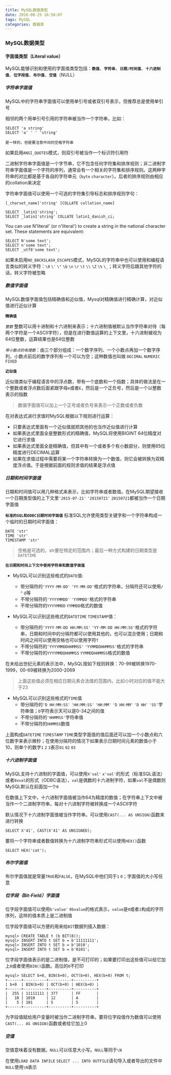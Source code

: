 ```yaml
---
title: MySQL数据类型
date: 2016-08-25 16:58:07
tags: MySQL
categories: 数据库
---
```

### MySQL数据类型

#### 字面值类型（Literal value）

MySQL能够识别和使用的字面值类型包括：**`数值`**、**`字符串`**、**`日期/时间值`**、**`十六进制值`**、**`位字段值`**、**`布尔值`**、**`空值`**（NULL）
<!-- more -->
##### 字符串字面值

MySQL中的字符串字面值可以使用单引号或者双引号表示，但推荐总是使用单引号

相邻的两个用单引号引用的字符串被当作一个字符串，比如：

    SELECT 'a string'
    SELECT 'a' ' ' 'string'
    
    是一样的，但是要注意中间的空格字符串

如果启用`ANSI_QUOTES`模式，则双引号被当作一个标识符引用符

二进制字符串字面值是一个字节串，它不包含任何字符集和排序规则；非二进制字符串字面值是一个字符的序列，通常会有一个相关的字符集和排序规则。这两种字符串的对比都是基于各自的字符单元（`byte` `character`）。后者的排序规则由相应的collation来决定

字符串字面值可以使用一个可选的字符集引导标志和排序规则字句：

    [_charset_name]'string' [COLLATE collation_name]
    
    SELECT _latin1'string';
    SELECT _latin1'string' COLLATE latin1_danish_ci;

You can use N'literal' (or n'literal') to create a string in the national character set. These statements are equivalent:

    SELECT N'some text';
    SELECT n'some text';
    SELECT _utf8'some text';

如果未启用`NO_BACKSLASH_ESCAPES`模式，MySQL的字符串中也可以使用和编程语言类似的转义字符：`\0` `\'` `\"` `\b` `\n` `\r` `\t` `\\` `\Z` `\%` `\_`；转义字符后跟其他字符的话，转义字符被忽略

##### 数值字面值

MySQL数值字面值包括精确值和近似值，Mysql对精确值进行精确计算，对近似值进行近似计算

**`精确值`**

*`整数`* 整数可以用十进制和十六进制来表示；十六进制值被默认当作字符串对待（每两个字符是一个ASCII字符），但是在进行数值运算的上下文里，十六进制被视为64位整数，运算结果也是64位整数  

*`带小数点的有理数`*：由三个部分组成：一个数字序列、一个小数点再加一个数字序列，小数点前后的数字序列有一个可以为空；这种数值也叫做 `DECIMAL` `NUMERIC` `FIXED`

**`近似值`**

近似值类似于编程语言中的浮点数，带有一个底数和一个指数；具体的做法是在一个整数或者浮点数后面紧跟字母`e`或者`E`，然后是一个正负号，然后是一个以整数表示的指数

> 数值字面值可以加上一个正号或者负号来表示一个正数或者负数

在对表达式进行求值时MySQL根据以下规则进行运算：

*   只要表达式里面有一个近似值就把其他的也当作近似值进行计算
*   如果表达式里面全是整数形式的精确值，MySQL将使用BIGINT 64位精度对它进行求值
*   如果表达式里面全是精确值，但其中有一个或者多个有小数部分，则使用65位精度进行DECIMAL运算
*   如果在求值过程中需要将某一个字符串转换为一个数值，则它会被转换为双精度浮点值。于是根据前面的规则求值的结果是浮点值

##### 日期和时间字面值

日期和时间值可以用几种格式来表示，比如字符串或者数值。在MySQL期望接收一个日期类型值的上下文里`'2015-07-21'` `'20150721'` `20150721`都被当作一个日期字面值

**`标准的SQL和ODBC日期时间字面值`**  标准SQL允许使用类型关键字和一个字符串构成一个临时的日期时间字面值：
    
    DATE 'str'
    TIME 'str'
    TIMESTAMP 'str'
    
> 空格是可选的，str要在特定的范围内；最后一种方式构建的日期类型是`DATETIME`

**`在日期和时间上下文中使用字符串和数值字面值`**  

*   MySQL可以识别这些格式的`DATE`值: 
    *   带分隔符的`'YYYY-MM-DD'` `'YY-MM-DD'`格式的字符串，分隔符还可以使用`/` `^` `@`等
    *   不带分隔符的`'YYYYMMDD'` `'YYMMDD'`格式的字符串
    *   不带分隔符的`YYYYMMDD` `YYMMDD`格式的数值

*   MySQL可以识别这些格式的`DATETIME` `TIMESTAMP`值：
    *   带分隔符的`'YYYY-MM-DD HH:MM:SS'` `'YY-MM-DD HH:MM:SS'`格式的字符串，日期和时间中的分隔符都可以使用其他的，也可以混合使用；日期和时间之间可以使用空格也可以使用字符`T`
    *   不带分隔符的`'YYYYMMDDHHMMSS'` `'YYMMDDHHMMSS'`格式的字符串
    *   不带分隔符的`YYYYMMDDHHMMSS` `YYMMDDHHMMSS`格式的数值
    
在未给出世纪元素的表示法中，MySQL按如下规则转换：70-99被转换1970-1999，00-69被转换为2000-2069

> 上面这些值必须在相应日期元素合法值的范围内，比如小时对应的值不能大于23

*   MySQL可以识别这些格式的`TIME`值
    *   带分隔符的`'D HH:MM:SS'` `'HH:MM:SS'` `'HH:MM'` `'D HH:MM'` `'D HH'` `'SS'`字符串值；`D`字符表示天可以是0-34之间的值
    *   不带分隔符的`'HHMMSS'`字符串值
    *   不带分隔符的`HHMMSS`数值

上面构成`DATETIME` `TIMESTAMP` `TIME`类型字面值的值后面还可以加一个小数点和六位数字来表示微秒；在使用分隔符的情况下如果表示日期时间元素的数值小于10，则单个的数字`1` `2` `3`表示`01` `02` `03`

##### 十六进制字面值

MySQL支持十六进制的字面值，可以使用`X'val'` `x'val'`的形式（标准SQL语法）或者`0xval`的形式（ODBC语法），`val`是偶数的十六进制字符，如果`val`不是偶数则MySQL默认在前面加一个`0`

在数值上下文中，十六进制字面值被当作64为精度的数值；在字符串上下文中被当作一个二进制字符串，每对十六进制字符被转换成一个ASCII字符

默认情况下十六进制字面值被当作字符串。可以使用`CAST(... AS UNSIGN)`函数来进行转换
    
    SELECT X'41', CAST(X'41' AS UNSIGNED);

要将一个字符串或者数值转换为十六进制字符串形式可以使用`HEX()`函数

    SELECT HEX('cat');
    
##### 布尔字面值

布尔字面值就是常量`TRUE`和`FALSE`，在MySQL中他们同于`1` `0`；字面值的大小写任意

##### 位字段（Bit-Field）字面值

位字段字面值可以使用`b'value'` `0bvalue`的格式表示，`value`是`0`或者`1`构成的字符序列，这样的值本质上是二进制值

位字段字面值可以方便的用来给`BIT`数据列插入数据：
    
    mysql> CREATE TABLE t (b BIT(8));
    mysql> INSERT INTO t SET b = b'11111111';
    mysql> INSERT INTO t SET b = b'1010';
    mysql> INSERT INTO t SET b = b'0101';
    
位字段字面值表示的是二进制值，是不可打印的；如果要打印出这些值可以给它加上`0`或者使用`BIN()`函数。高位的`0`不打印

    mysql> SELECT b+0, BIN(b+0), OCT(b+0), HEX(b+0) FROM t;
    +------+----------+----------+----------+
    | b+0  | BIN(b+0) | OCT(b+0) | HEX(b+0) |
    +------+----------+----------+----------+
    |  255 | 11111111 | 377      | FF       |
    |   10 | 1010     | 12       | A        |
    |    5 | 101      | 5        | 5        |
    +------+----------+----------+----------+
    
为字段值赋给用户变量时被当作二进制字符串。要将位字段值作为数值可以使用`CAST(... AS UNSIGN)`函数或者给它加上0

##### 空值

空值意味着没有数据。`NULL`可以任意大小写。`NULL`等同于`\N`

在使用`LOAD DATA INFILE` `SELECT ... INTO OUTFILE`语句导入或者导出的文件中`NULL`使用`\N`表示
